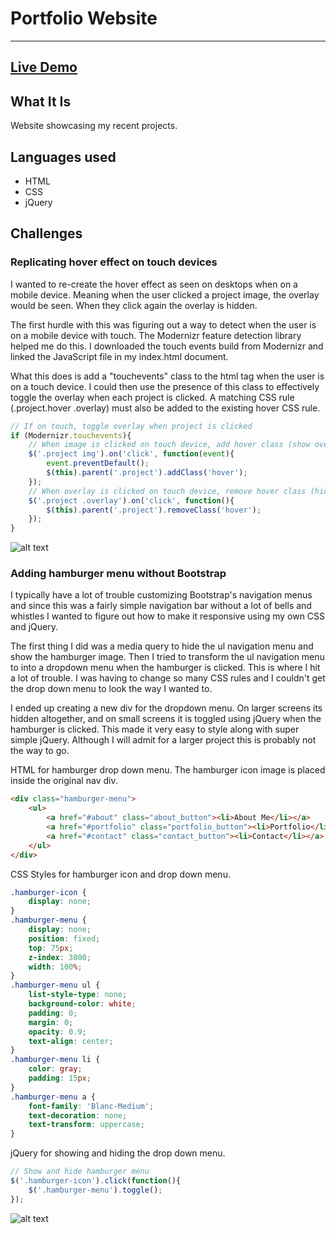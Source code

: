 # Portfolio Website
---
## [Live Demo](http://juliemdyer.com)

## What It Is
Website showcasing my recent projects.

## Languages used
* HTML
* CSS
* jQuery


## Challenges
### Replicating hover effect on touch devices
I wanted to re-create the hover effect as seen on desktops when on a mobile device. Meaning when the user clicked a project image, the overlay would be seen. When they click again the overlay is hidden.

The first hurdle with this was figuring out a way to detect when the user is on a mobile device with touch. The Modernizr feature detection library helped me do this. I downloaded the touch events build from Modernizr and linked the  JavaScript file in my index.html document.

What this does is add a "touchevents" class to the html tag when the user is on a touch device. I could then use the presence of this class to effectively toggle the overlay when each project is clicked. A matching CSS rule (.project.hover .overlay) must also be added to the existing hover CSS rule.
```JavaScript
// If on touch, toggle overlay when project is clicked
if (Modernizr.touchevents){
    // When image is clicked on touch device, add hover class (show overlay)
    $('.project img').on('click', function(event){
        event.preventDefault();
        $(this).parent('.project').addClass('hover');
    });
    // When overlay is clicked on touch device, remove hover class (hide overlay)
    $('.project .overlay').on('click', function(){
        $(this).parent('.project').removeClass('hover');
    });
}
```
![alt text](https://github.com/juliemdyer/Portfolio/blob/master/img/touch_screenshot.png)

### Adding hamburger menu without Bootstrap
I typically have a lot of trouble customizing Bootstrap's navigation menus and since this was a fairly simple navigation bar without a lot of bells and whistles I wanted to figure out how to make it responsive using my own CSS and jQuery.

The first thing I did was a media query to hide the ul navigation menu and show the hamburger image. Then I tried to transform the ul navigation menu to into a dropdown menu when the hamburger is clicked. This is where I hit a lot of trouble. I was having to change so many CSS rules and I couldn't get the drop down menu to look the way I wanted to.

I ended up creating a new div for the dropdown menu. On larger screens its hidden altogether, and on small screens it is toggled using jQuery when the hamburger is clicked. This made it very easy to style along with super simple jQuery. Although I will admit for a larger project this is probably not the way to go.

HTML for hamburger drop down menu. The hamburger icon image is placed inside the original nav div.
```HTML
<div class="hamburger-menu">
    <ul>
        <a href="#about" class="about_button"><li>About Me</li></a>
        <a href="#portfolio" class="portfolio_button"><li>Portfolio</li></a>
        <a href="#contact" class="contact_button"><li>Contact</li></a>
    </ul>
</div>
```

CSS Styles for hamburger icon and drop down menu.
```CSS
.hamburger-icon {
	display: none;
}
.hamburger-menu {
	display: none;
	position: fixed;
	top: 75px;
	z-index: 3000;
	width: 100%;
}
.hamburger-menu ul {
	list-style-type: none;
	background-color: white;
	padding: 0;
	margin: 0;
	opacity: 0.9;
	text-align: center;
}
.hamburger-menu li {
	color: gray;
	padding: 15px;
}
.hamburger-menu a {
	font-family: 'Blanc-Medium';
	text-decoration: none;
	text-transform: uppercase;
}
```

jQuery for showing and hiding the drop down menu.
```JavaScript
// Show and hide hamburger menu
$('.hamburger-icon').click(function(){
    $('.hamburger-menu').toggle();
});
```
![alt text](https://github.com/juliemdyer/Portfolio/blob/master/img/hamburger_screenshot.png)
